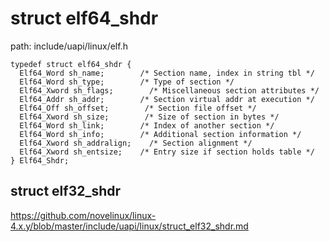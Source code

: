 struct elf64_shdr
========================================

path: include/uapi/linux/elf.h
```
typedef struct elf64_shdr {
  Elf64_Word sh_name;        /* Section name, index in string tbl */
  Elf64_Word sh_type;        /* Type of section */
  Elf64_Xword sh_flags;        /* Miscellaneous section attributes */
  Elf64_Addr sh_addr;        /* Section virtual addr at execution */
  Elf64_Off sh_offset;        /* Section file offset */
  Elf64_Xword sh_size;        /* Size of section in bytes */
  Elf64_Word sh_link;        /* Index of another section */
  Elf64_Word sh_info;        /* Additional section information */
  Elf64_Xword sh_addralign;    /* Section alignment */
  Elf64_Xword sh_entsize;    /* Entry size if section holds table */
} Elf64_Shdr;
```

struct elf32_shdr
----------------------------------------

https://github.com/novelinux/linux-4.x.y/blob/master/include/uapi/linux/struct_elf32_shdr.md
